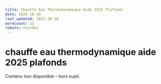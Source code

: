 ```yaml
---
title: Chauffe Eau Thermodynamique Aide 2025 Plafonds
date: 2025-10-28
last_updated: 2025-10-28
wordcount: 12
robots: noindex
---
```


# chauffe eau thermodynamique aide 2025 plafonds

Contenu non disponible – hors sujet.